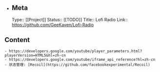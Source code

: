 - ## Meta
  Type:: [[Project]]
  Status:: [[TODO]]
  Title:: Lofi Radio
  Link:: https://github.com/GeeKaven/Lofi-Radio
## Content
	- https://developers.google.com/youtube/player_parameters.html?playerVersion=HTML5&hl=zh-cn
	- https://developers.google.com/youtube/iframe_api_reference?hl=zh-cn
	- 状态管理: [Recoil](https://github.com/facebookexperimental/Recoil)